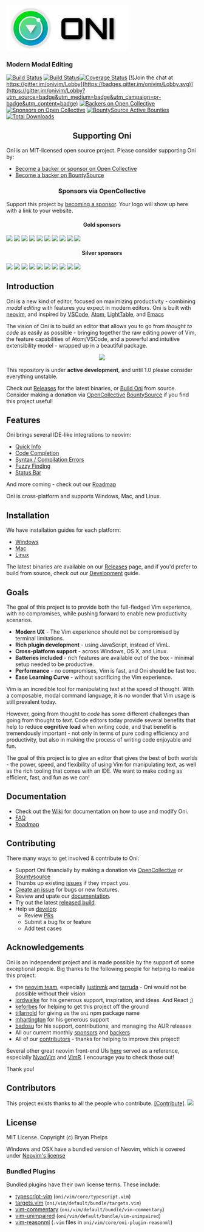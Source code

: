 ![alt text](./assets/oni-header.png)

### Modern Modal Editing

[![Build Status](https://travis-ci.org/onivim/oni.svg?branch=master)](https://travis-ci.org/onivim/oni) [![Build Status](https://ci.appveyor.com/api/projects/status/gum9hty9hm65o7ae/branch/master?svg=true)](https://ci.appveyor.com/project/onivim/oni/branch/master)[![Coverage Status](https://img.shields.io/coveralls/onivim/oni/master.svg)](https://coveralls.io/github/onivim/oni?branch=master)
[![Join the chat at https://gitter.im/onivim/Lobby](https://badges.gitter.im/onivim/Lobby.svg)](https://gitter.im/onivim/Lobby?utm_source=badge&utm_medium=badge&utm_campaign=pr-badge&utm_content=badge) [![Backers on Open Collective](https://opencollective.com/oni/backers/badge.svg)](https://opencollective.com/oni#backer) [![Sponsors on Open Collective](https://opencollective.com/oni/sponsors/badge.svg)](https://opencollective.com/oni#sponsor) [![BountySource Active Bounties](https://api.bountysource.com/badge/tracker?tracker_id=48462304)](https://www.bountysource.com/teams/oni)
[![Total Downloads](https://img.shields.io/github/downloads/onivim/oni/total.svg)](https://github.com/onivim/oni/releases)

<h2 align="center">Supporting Oni</h2>

Oni is an MIT-licensed open source project. Please consider supporting Oni by:
- [Become a backer or sponsor on Open Collective](https://opencollective.com/oni)
- [Become a backer on BountySource](https://www.bountysource.com/teams/oni)


<h3 align="center">Sponsors via OpenCollective</h3>

Support this project by [becoming a sponsor](https://opencollective.com/oni#sponsor). Your logo will show up here with a link to your website.

<h4 align="center">Gold sponsors</h4>

<a href="https://opencollective.com/oni/tiers/gold-sponsor/0/website" target="_blank"><img src="https://opencollective.com/oni/tiers/gold-sponsor/0/avatar.png"></a>
<a href="https://opencollective.com/oni/tiers/gold-sponsor/1/website" target="_blank"><img src="https://opencollective.com/oni/tiers/gold-sponsor/1/avatar.png"></a>
<a href="https://opencollective.com/oni/tiers/gold-sponsor/2/website" target="_blank"><img src="https://opencollective.com/oni/tiers/gold-sponsor/2/avatar.png"></a>
<a href="https://opencollective.com/oni/tiers/gold-sponsor/3/website" target="_blank"><img src="https://opencollective.com/oni/tiers/gold-sponsor/3/avatar.png"></a>
<a href="https://opencollective.com/oni/tiers/gold-sponsor/4/website" target="_blank"><img src="https://opencollective.com/oni/tiers/gold-sponsor/4/avatar.png"></a>
<a href="https://opencollective.com/oni/tiers/gold-sponsor/5/website" target="_blank"><img src="https://opencollective.com/oni/tiers/gold-sponsor/5/avatar.png"></a>
<a href="https://opencollective.com/oni/tiers/gold-sponsor/6/website" target="_blank"><img src="https://opencollective.com/oni/tiers/gold-sponsor/6/avatar.png"></a>
<a href="https://opencollective.com/oni/tiers/gold-sponsor/7/website" target="_blank"><img src="https://opencollective.com/oni/tiers/gold-sponsor/7/avatar.png"></a>
<a href="https://opencollective.com/oni/tiers/gold-sponsor/8/website" target="_blank"><img src="https://opencollective.com/oni/tiers/gold-sponsor/8/avatar.png"></a>
<a href="https://opencollective.com/oni/tiers/gold-sponsor/9/website" target="_blank"><img src="https://opencollective.com/oni/tiers/gold-sponsor/9/avatar.png"></a>

<h4 align="center">Silver sponsors</h4>

<a href="https://opencollective.com/oni/silver-sponsor/0/website" target="_blank"><img src="https://opencollective.com/oni/silver-sponsor/0/avatar.png"></a>
<a href="https://opencollective.com/oni/silver-sponsor/1/website" target="_blank"><img src="https://opencollective.com/oni/silver-sponsor/1/avatar.png"></a>
<a href="https://opencollective.com/oni/silver-sponsor/2/website" target="_blank"><img src="https://opencollective.com/oni/silver-sponsor/2/avatar.png"></a>
<a href="https://opencollective.com/oni/silver-sponsor/3/website" target="_blank"><img src="https://opencollective.com/oni/silver-sponsor/3/avatar.png"></a>
<a href="https://opencollective.com/oni/silver-sponsor/4/website" target="_blank"><img src="https://opencollective.com/oni/silver-sponsor/4/avatar.png"></a>
<a href="https://opencollective.com/oni/silver-sponsor/5/website" target="_blank"><img src="https://opencollective.com/oni/silver-sponsor/5/avatar.png"></a>
<a href="https://opencollective.com/oni/silver-sponsor/6/website" target="_blank"><img src="https://opencollective.com/oni/silver-sponsor/6/avatar.png"></a>
<a href="https://opencollective.com/oni/silver-sponsor/7/website" target="_blank"><img src="https://opencollective.com/oni/silver-sponsor/7/avatar.png"></a>
<a href="https://opencollective.com/oni/silver-sponsor/8/website" target="_blank"><img src="https://opencollective.com/oni/silver-sponsor/8/avatar.png"></a>
<a href="https://opencollective.com/oni/silver-sponsor/9/website" target="_blank"><img src="https://opencollective.com/oni/silver-sponsor/9/avatar.png"></a>

## Introduction

Oni is a new kind of editor, focused on maximizing productivity - combining _modal editing_ with features you expect in modern editors. Oni is built with [neovim](https://github.com/neovim/neovim), and inspired by [VSCode](https://github.com/Microsoft/vscode), [Atom](https://atom.io/), [LightTable](http://lighttable.com/), and [Emacs](https://www.gnu.org/software/emacs/)

The vision of Oni is to build an editor that allows you to go from _thought to code_ as easily as possible - bringing together the raw editing power of Vim, the feature capabilities of Atom/VSCode, and a powerful and intuitive extensibility model - wrapped up in a beautiful package.

<p align="center">
    <img src="https://s3-us-west-2.amazonaws.com/oni-media/screenshot-darwin.png"/>
</p>

This repository is under __active development__, and until 1.0 please consider everything unstable.

Check out [Releases](https://github.com/onivim/oni/releases) for the latest binaries, or [Build Oni](https://github.com/onivim/oni/wiki/Development) from source. Consider making a donation via [OpenCollective](https://opencollective.com/oni) [BountySource](https://salt.bountysource.com/teams/oni) if you find this project useful!

## Features

Oni brings several IDE-like integrations to neovim:

- [Quick Info](https://github.com/onivim/oni/wiki/Features#quick-info)
- [Code Completion](https://github.com/onivim/oni/wiki/Features#code-completion)
- [Syntax / Compilation Errors](https://github.com/onivim/oni/wiki/Features#syntax--compilation-errors)
- [Fuzzy Finding](https://github.com/onivim/oni/wiki/Features#fuzzy-finder)
- [Status Bar](https://github.com/onivim/oni/wiki/Features#status-bar)

And more coming - check out our [Roadmap](https://github.com/onivim/oni/wiki/Roadmap)

Oni is cross-platform and supports Windows, Mac, and Linux.

## Installation

We have installation guides for each platform:
- [Windows](https://github.com/onivim/oni/wiki/Installation-Guide#windows)
- [Mac](https://github.com/onivim/oni/wiki/Installation-Guide#mac)
- [Linux](https://github.com/onivim/oni/wiki/Installation-Guide#linux)

The latest binaries are available on our [Releases](https://github.com/onivim/oni/releases) page, and if you'd prefer to build from source, check out our [Development](https://github.com/onivim/oni/wiki/Development) guide.

## Goals

The goal of this project is to provide both the full-fledged Vim experience, with no compromises, while pushing forward to enable new productivity scenarios.

- __Modern UX__ - The Vim experience should not be compromised by terminal limitations.
- __Rich plugin development__ - using JavaScript, instead of VimL.
- __Cross-platform support__ - across Windows, OS X, and Linux.
- __Batteries included__ - rich features are available out of the box - minimal setup needed to be productive.
- __Performance__ - no compromises, Vim is fast, and Oni should be fast too.
- __Ease Learning Curve__ - without sacrificing the Vim experience.

Vim is an incredible tool for manipulating *text* at the speed of thought. With a composable, modal command language, it is no wonder that Vim usage is still prevalent today.

However, going from thought to *code* has some different challenges than going from thought to *text*. Code editors today provide several benefits that help to reduce __cognitive load__ when writing code, and that benefit is tremendously important - not only in terms of pure coding efficiency and productivity, but also in making the process of writing code enjoyable and fun.

The goal of this project is to give an editor that gives the best of both worlds - the power, speed, and flexibility of using Vim for manipulating text, as well as the rich tooling that comes with an IDE. We want to make coding as efficient, fast, and fun as we can!

## Documentation

- Check out the [Wiki](https://github.com/onivim/oni/wiki) for documentation on how to use and modify Oni.
- [FAQ](https://github.com/onivim/oni/wiki/FAQ)
- [Roadmap](https://github.com/onivim/oni/wiki/Roadmap)

## Contributing

There many ways to get involved & contribute to Oni:

- Support Oni financially by making a donation via [OpenCollective](https://opencollective.com/oni) or [Bountysource](https://salt.bountysource.com/teams/oni)
- Thumbs up existing [issues](https://github.com/onivim/oni/issues) if they impact you.
- [Create an issue](https://github.com/onivim/oni/issues) for bugs or new features.
- Review and upate our [documentation](https://github.com/onivim/oni/wiki).
- Try out the latest [released build](https://github.com/onivim/oni/releases).
- Help us [develop](https://github.com/onivim/oni/wiki/Development):
    - Review [PRs](https://github.com/onivim/oni/pulls)
    - Submit a bug fix or feature
    - Add test cases

## Acknowledgements

Oni is an independent project and is made possible by the support of some exceptional people. Big thanks to the following people for helping to realize this project:

- the [neovim team](https://neovim.io/), especially [justinmk](https://github.com/justinmk) and [tarruda](https://github.com/tarruda) - Oni would not be possible without their vision
- [jordwalke](https://github.com/jordwalke) for his generous support, inspiration, and ideas. And React ;)
- [keforbes](https://github.com/keforbes) for helping to get this project off the ground
- [tillarnold](https://github.com/tillarnold) for giving us the `oni` npm package name
- [mhartington](https://github.com/mhartington) for his generous support
- [badosu](https://github.com/badosu) for his support, contributions, and managing the AUR releases
- All our current monthly [sponsors](https://salt.bountysource.com/teams/oni/supporters) and [backers](BACKERS.md)
- All of our [contributors](https://github.com/onivim/oni/graphs/contributors) - thanks for helping to improve this project!

Several other great neovim front-end UIs [here](https://github.com/neovim/neovim/wiki/Related-projects) served as a reference, especially [NyaoVim](https://github.com/rhysd/NyaoVim) and [VimR](https://github.com/qvacua/vimr). I encourage you to check those out!

Thank you!

## Contributors

This project exists thanks to all the people who contribute. [[Contribute]](CONTRIBUTING.md).
<a href="https://github.com/onivim/oni/graphs/contributors"><img src="https://opencollective.com/oni/contributors.svg?width=890" /></a>

## License

MIT License. Copyright (c) Bryan Phelps

Windows and OSX have a bundled version of Neovim, which is covered under [Neovim's license](https://github.com/neovim/neovim/blob/master/LICENSE)

### Bundled Plugins

Bundled plugins have their own license terms. These include:
- [typescript-vim](https://github.com/leafgarland/typescript-vim) (`oni/vim/core/typescript.vim`)
- [targets.vim](https://github.com/wellle/targets.vim) (`oni/vim/default/bundle/targets.vim`)
- [vim-commentary](https://github.com/tpope/vim-commentary) (`oni/vim/default/bundle/vim-commentary`)
- [vim-unimpaired](https://github.com/tpope/vim-unimpaired) (`oni/vim/default/bundle/vim-unimpaired`)
- [vim-reasonml](https://github.com/reasonml-editor/vim-reason) (`.vim` files in `oni/vim/core/oni-plugin-reasonml`)

